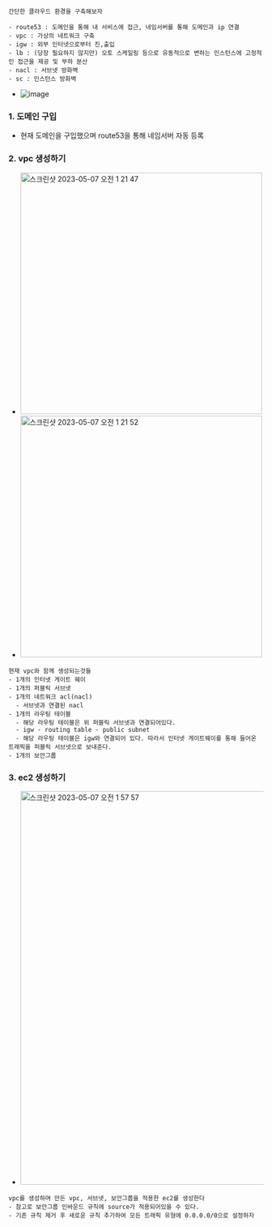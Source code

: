 ```
간단한 클라우드 환경을 구축해보자

- route53 : 도메인을 통해 내 서비스에 접근, 네임서버를 통해 도메인과 ip 연결
- vpc : 가상의 네트워크 구축
- igw : 외부 인터넷으로부터 진,출입
- lb : (당장 필요하지 않지만) 오토 스케일링 등으로 유동적으로 변하는 인스턴스에 고정적인 접근을 제공 및 부하 분산
- nacl : 서브넷 방화벽
- sc : 인스턴스 방화벽
```
- ![image](https://user-images.githubusercontent.com/62214428/236634179-be844fef-44f4-4cb7-a3f9-1d5e8b2fa66e.png)

### 1. 도메인 구입
- 현재 도메인을 구입했으며 route53을 통해 네임서버 자동 등록

### 2. vpc 생성하기
- <img width="477" alt="스크린샷 2023-05-07 오전 1 21 47" src="https://user-images.githubusercontent.com/62214428/236635608-8de89600-6a93-417a-b120-e7844aad0d03.png">
- <img width="477" alt="스크린샷 2023-05-07 오전 1 21 52" src="https://user-images.githubusercontent.com/62214428/236635611-f7322aee-2047-4076-a2ec-9eee0b50c755.png">
```
현재 vpc와 함께 생성되는것들
- 1개의 인터넷 게이트 웨이
- 1개의 퍼블릭 서브넷
- 1개의 네트워크 acl(nacl)
  - 서브넷과 연결된 nacl
- 1개의 라우팅 테이블
  - 해당 라우팅 테이블은 위 퍼블릭 서브넷과 연결되어있다.
  - igw - routing table - public subnet
  - 해당 라우팅 테이블은 igw와 연결되어 있다. 따라서 인터넷 게이트웨이를 통해 들어온 트래픽을 퍼블릭 서브넷으로 보내준다.
- 1개의 보안그룹
```
### 3. ec2 생성하기
- <img width="777" alt="스크린샷 2023-05-07 오전 1 57 57" src="https://user-images.githubusercontent.com/62214428/236637292-19b35dd4-6d1c-4aa9-9ba2-f9b17264cbf0.png">
```
vpc를 생성하며 만든 vpc, 서브넷, 보안그룹을 적용한 ec2를 생성한다
- 참고로 보안그룹 인바운드 규칙에 source가 적용되어있을 수 있다. 
- 기존 규칙 제거 후 새로운 규칙 추가하여 모든 트래픽 유형에 0.0.0.0/0으로 설정하자
```
